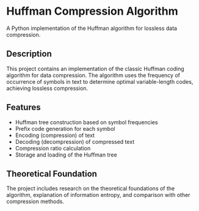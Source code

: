 # Huffman Compression Algorithm

A Python implementation of the Huffman algorithm for lossless data compression.

## Description

This project contains an implementation of the classic Huffman coding algorithm for data compression. The algorithm uses the frequency of occurrence of symbols in text to determine optimal variable-length codes, achieving lossless compression.

## Features

- Huffman tree construction based on symbol frequencies
- Prefix code generation for each symbol
- Encoding (compression) of text
- Decoding (decompression) of compressed text
- Compression ratio calculation
- Storage and loading of the Huffman tree

## Theoretical Foundation

The project includes research on the theoretical foundations of the algorithm, explanation of information entropy, and comparison with other compression methods.
